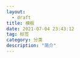 ```yaml
---
layout:
  - draft
title: 模板
date: 2021-07-04 23:43:12
tag: 标签
category: 分类
description: "简介"
---
```

